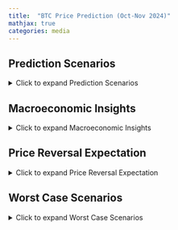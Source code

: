 ```yaml
---
title:  "BTC Price Prediction (Oct-Nov 2024)"
mathjax: true
categories: media
---
```


## Prediction Scenarios

<details>
  <summary>Click to expand Prediction Scenarios</summary>

Only these two scenarios are likely to happen:

1. **Price Consolidation**  
   The price consolidates around 60k - 64k until **November 05**.
   
2. **Price Retrace and Move Upward**  
   The price retraces back to 57k at most, then moves upward again until **November 05**.

</details>

## Macroeconomic Insights

<details>
  <summary>Click to expand Macroeconomic Insights</summary>

There's a high probability that the bull market will start from **November 05** for the following reasons:

- **Global Fiat Money Supply Increase**  
  Many countries are currently cutting rates, leading to an increase in fiat supply. (e.g. China Stimulus package)  
  ![1728027886614](https://github.com/user-attachments/assets/706e6596-eded-459d-a72c-ce2b213a6921)

- **Geopolitical Tensions**  
  Escalating geopolitical events, such as Iran-Israel conflicts.

- **Whale Accumulation**  
  The highest buying spree by new whales in the last 10 years, indicating significant accumulation. Accumulation speed is faster compared to 2020.  
  ![image](https://github.com/user-attachments/assets/5ec17b05-9afc-4e29-bfa0-acfb3667e991)

- **Historical Trends**  
  The bull market typically begins after elections, regardless of who wins. Investors prefer waiting for these events to pass before entering risk assets like BTC.  
  ![image](https://github.com/user-attachments/assets/b71f493a-d95b-4cf7-b29d-6d2298decac8)

- **BTC Long-term Fundamentals**  
  The stock-to-flow (S2F) model is reaching a critical inflection point, signaling a likely transition to an uptrend.  
  ![graph](https://github.com/user-attachments/assets/07257cbc-5193-4f88-8426-ae0acff90136)

</details>

## Price Reversal Expectation

<details>
  <summary>Click to expand Price Reversal Expectation</summary>

Based on the above insights, a reversal from the current downtrend to an uptrend is expected. 

### Price Forces

According to **price action theory**, the following must occur for the reversal to happen:

- **Narrow Rotations near Zone's High**  
  Although this has yet occurred, there are narrow rotations (blue box) near **August 07 - September 06, 2024**. The price will likely consolidate around 60k - 64k.

- **Price Rotation Around Control Level**  
  Price tends to rotate around the control price (the level where the most trading activity has occurred). It's unlikely the price will fall below the control price, which is 57k.  
  ![BTCUSD_2024-10-04_01-13-25](https://github.com/user-attachments/assets/52bb0531-a721-4de2-8a6c-0cc3c0375ed4)

</details>

## Worst Case Scenarios

<details>
  <summary>Click to expand Worst Case Scenarios</summary>

In the worst case, either of the two predicted scenarios will unfold:
1. Price consolidates around 60k - 64k.
2. Price retraces to 57k, then moves upward.

</details>
